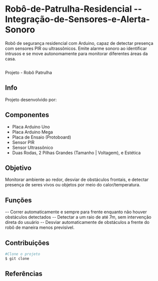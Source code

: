 # Robô-de-Patrulha-Residencial --Integração-de-Sensores-e-Alerta-Sonoro
Robô de segurança residencial com Arduino, capaz de detectar presença com sensores PIR ou ultrassônicos. Emite alarme sonoro ao identificar intrusos e se move autonomamente para monitorar diferentes áreas da casa.

  <img src=" " />
 <p> Projeto - Robô Patrulha </p>
 </h1>

 ## Info

 Projeto desenvolvido por:

 ## Componentes

 - Placa Arduino Uno 
 - Placa Arduino Mega
 - Placa de Ensaio (Protoboard)
 - Sensor PIR
 - Sensor Ultrassônico
 - Duas Rodas, 2 Pilhas Grandes (Tamanho | Voltagem), e Estética

 ## Objetivo

 Monitorar ambiente ao redor, desviar de obstáculos frontais, e detectar presença de seres vivos ou objetos por meio do calor/temperatura.

 ## Funções

 -- Correr automaticamente e sempre para frente enquanto não houver obstáculos detectados
 -- Detectar a um raio de até 7m, sem intervenção direta do usuário
 -- Desviar automaticamente de obstáculos a frente do robô de maneira menos previsível.

 ## Contribuições

 ``` bash
 #Clone o projeto
 $ git clone 

 ```


 ## Referências
